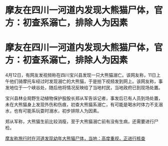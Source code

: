 # 摩友在四川一河道内发现大熊猫尸体，官方：初查系溺亡，排除人为因素

# 摩友在四川一河道内发现大熊猫尸体，官方：初查系溺亡，排除人为因素

4月12日，有网友发视频称在四川宝兴县发现一只大熊猫溺亡。该网友称，11日上午他们骑摩托车经过时发现溺亡的大熊猫，于是拍下视频发到网上。该网友称，事发地位于一个峡谷处，随后他将情况反映给了当地村民，当地政府已到现场处置。

宝兴县林业局野生动植物保护股股长郑从军告诉记者，事发后已有人员到场处置，未在大熊猫身上发现外伤和伤痕，初查大熊猫系溺亡，有可能是喝水时体力不支溺水，也有可能系玩耍时溺水，初步排除人为因素。

郑从军称，大熊猫生前比较消瘦，至于大熊猫溺亡前有没有生病，还需要进行尸检。

[摩友称旅行时在河道发现幼年大熊猫尸体，当地：高度重视，正进行核查
](https://news.qq.com/rain/a/20240412A03Z6200)

